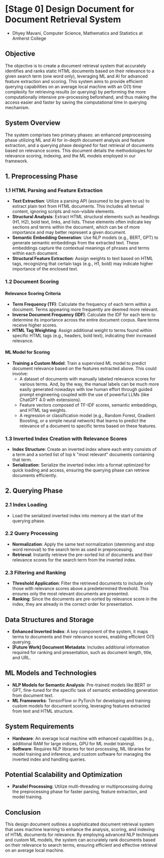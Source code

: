 # [Stage 0] Design Document for Document Retrieval System
- Dhyey Mavani, Computer Science, Mathematics and Statistics at Amherst College
## Objective

The objective is to create a document retrieval system that accurately identifies and ranks static HTML documents based on their relevance to a given search term (one word only), leveraging ML and AI for advanced feature extraction and scoring. This system aims to provide efficient querying capabilities on an average local machine with an O(1) time complexity for retrieving results (or querying) by performing the more computationally intensive pre-processing beforehand, and thus making the access easier and faster by saving the computational time in querying mechanism.

## System Overview

The system comprises two primary phases: an enhanced preprocessing phase utilizing ML and AI for in-depth document analysis and feature extraction, and a querying phase designed for fast retrieval of documents based on relevance scores. This document details the methodologies for relevance scoring, indexing, and the ML models employed in our framework.

## 1. Preprocessing Phase

### 1.1 HTML Parsing and Feature Extraction

- **Text Extraction**: Utilize a parsing API (assumed to be given to us) to extract plain text from HTML documents. This includes all textual content, ignoring scripts and non-visible elements.
- **Structural Analysis**: Extract HTML structural elements such as headings (H1, H2), bold text, links, and lists. These elements often indicate key sections and terms within the document, which can be of more importance and may better represent a given document.
- **Semantic Embedding Generation**: Use NLP models (e.g., BERT, GPT) to generate semantic embeddings from the extracted text. These embeddings capture the contextual meanings of phrases and terms within each document.
- **Structural Feature Extraction**: Assign weights to text based on HTML tags, recognizing that certain tags (e.g., H1, bold) may indicate higher importance of the enclosed text.

### 1.2 Document Scoring

#### Relevance Scoring Criteria

- **Term Frequency (TF)**: Calculate the frequency of each term within a document. Terms appearing more frequently are deemed more relevant.
- **Inverse Document Frequency (IDF)**: Calculate the IDF for each term to determine its importance across the entire document corpus. Rare terms receive higher scores.
- **HTML Tag Weighting**: Assign additional weight to terms found within specific HTML tags (e.g., headers, bold text), indicating their increased relevance.

#### ML Model for Scoring

- **Training a Custom Model**: Train a supervised ML model to predict document relevance based on the features extracted above. This could involve:
  - A dataset of documents with manually labeled relevance scores for various terms. And, by the way, the manual labels can be much more easily generated nowadays with low human effort through guided prompt engineering coupled with the use of powerful LLMs (like ChatGPT 4.0 with extensions).
  - Feature vectors composed of TF-IDF scores, semantic embeddings, and HTML tag weights.
  - A regression or classification model (e.g., Random Forest, Gradient Boosting, or a simple neural network) that learns to predict the relevance of a document to specific terms based on these features.

### 1.3 Inverted Index Creation with Relevance Scores

- **Index Structure**: Create an inverted index where each entry consists of a term and a sorted list of top k "most relevant" documents containing that term. 
- **Serialization**: Serialize the inverted index into a format optimized for quick loading and access, ensuring the querying phase can retrieve documents efficiently.

## 2. Querying Phase

### 2.1 Index Loading

- Load the serialized inverted index into memory at the start of the querying phase.

### 2.2 Query Processing

- **Normalization**: Apply the same text normalization (stemming and stop word removal) to the search term as used in preprocessing.
- **Retrieval**: Instantly retrieve the pre-sorted list of documents and their relevance scores for the search term from the inverted index.

### 2.3 Filtering and Ranking

- **Threshold Application**: Filter the retrieved documents to include only those with relevance scores above a predetermined threshold. This ensures only the most relevant documents are presented.
- **Ranking**: Since the documents are pre-sorted by relevance score in the index, they are already in the correct order for presentation.

## Data Structures and Storage

- **Enhanced Inverted Index**: A key component of the system, it maps terms to documents and their relevance scores, enabling efficient O(1) querying.
- **[Future Work] Document Metadata**: Includes additional information required for ranking and presentation, such as document length, title, and URL.

## ML Models and Technologies

- **NLP Models for Semantic Analysis**: Pre-trained models like BERT or GPT, fine-tuned for the specific task of semantic embedding generation from document text.
- **ML Frameworks**: TensorFlow or PyTorch for developing and training custom models for document scoring, leveraging features extracted from text and HTML structure.

## System Requirements

- **Hardware**: An average local machine with enhanced capabilities (e.g., additional RAM for large indices, GPU for ML model training).
- **Software**: Requires NLP libraries for text processing, ML libraries for model training and inference, and custom software for managing the inverted index and handling queries.

## Potential Scalability and Optimization

- **Parallel Processing**: Utilize multi-threading or multiprocessing during the preprocessing phase for faster parsing, feature extraction, and model training.

## Conclusion

This design document outlines a sophisticated document retrieval system that uses machine learning to enhance the analysis, scoring, and indexing of HTML documents for relevance. By employing advanced NLP techniques and custom ML models, the system can accurately rank documents based on their relevance to search terms, ensuring efficient and effective retrieval on an average local machine.
